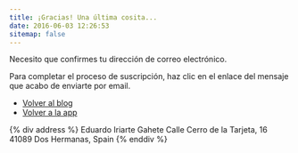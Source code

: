 ```yaml
---
title: ¡Gracias! Una última cosita...
date: 2016-06-03 12:26:53
sitemap: false
---
```


Necesito que confirmes tu dirección de correo electrónico.

Para completar el proceso de suscripción, haz clic en el enlace del mensaje que acabo de enviarte por email.

- [Volver al blog](/blog)
- [Volver a la app](/)

{% div address %}
Eduardo Iriarte Gahete
Calle Cerro de la Tarjeta, 16
41089 Dos Hermanas, Spain
{% enddiv %}
